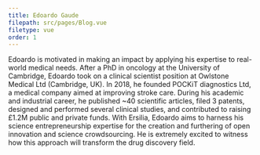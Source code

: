 ```yaml
---
title: Edoardo Gaude
filepath: src/pages/Blog.vue
filetype: vue
order: 1
---
```

Edoardo is motivated in making an impact by applying his expertise to real-world medical needs. After a PhD in oncology at the University of Cambridge, Edoardo took on a clinical scientist position at Owlstone Medical Ltd (Cambridge, UK). In 2018, he founded POCKiT diagnostics Ltd, a medical company aimed at improving stroke care. During his academic and industrial career, he published ~40 scientific articles, filed 3 patents, designed and performed several clinical studies, and contributed to raising £1.2M public and private funds. With Ersilia, Edoardo aims to harness his science entrepreneurship expertise for the creation and furthering of open innovation and science crowdsourcing. He is extremely excited to witness how this approach will transform the drug discovery field.
